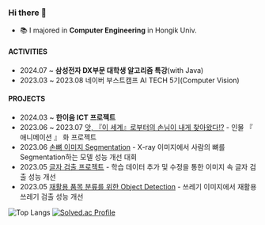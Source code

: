 ### Hi there 👋
<!-- 🌱 I’m currently learning **Computer Vision**-->
- 📚 I majored in **Computer Engineering** in Hongik Univ.
<!-- 💖 I'm interested in **Data Engineering.**-->

#### ACTIVITIES

- 2024.07 ~ **삼성전자 DX부문 대학생 알고리즘 특강**(with Java)
- 2023.03 ~ 2023.08 네이버 부스트캠프 AI TECH 5기(Computer Vision)

#### PROJECTS

- 2024.03 ~ **한이음 ICT 프로젝트**
- 2023.06 ~ 2023.07 [앗, 『이 세계』로부터의 손님이 내게 찾아왔다!?](https://github.com/LTSGOD/level3_cv_finalproject-cv-16) - 인물 『 애니메이션 』 화 프로젝트
- 2023.06 [손뼈 이미지 Segmentation](https://github.com/LTSGOD/level2_cv_semanticsegmentation-cv-16) - X-ray 이미지에서 사람의 뼈를 Segmentation하는 모델 성능 개선 대회
- 2023.05 [글자 검출 프로젝트](https://github.com/LTSGOD/level2_cv_datacentric-cv-16) - 학습 데이터 추가 및 수정을 통한 이미지 속 글자 검출 성능 개선
- 2023.05 [재활용 품목 분류를 위한 Object Detection](https://github.com/LTSGOD/level2_objectdetection-cv-16) - 쓰레기 이미지에서 재활용 쓰레기 검출 성능 개선



![Top Langs](https://github-readme-stats.vercel.app/api/top-langs/?username=LTSGOD&layout=compact&theme=tokyonight)
[![Solved.ac Profile](http://mazassumnida.wtf/api/generate_badge?boj=lts0424)](https://solved.ac/lts0424)

<!--
**LTSGOD/LTSGOD** is a ✨ _special_ ✨ repository because its `README.md` (this file) appears on your GitHub profile.

Here are some ideas to get you started:

- 🔭 I’m currently working on ...
- 🌱 I’m currently learning ...
- 👯 I’m looking to collaborate on ...
- 🤔 I’m looking for help with ...
- 💬 Ask me about ...
- 📫 How to reach me: ...
- 😄 Pronouns: ...
- ⚡ Fun fact: ...
-->

